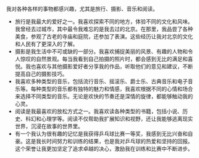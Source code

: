 我对各种各样的事物都感兴趣，尤其是旅行、摄影、音乐和阅读。
* 旅行是我最大的爱好之一。我喜欢探索不同的地方，体验不同的文化和风味。我曾经去过城市，其中最令我难忘的是我去过的北京。在那里，我品尝了各种美食，参观了古老的寺庙和庭院，还参加了表演。这些经历让我对北京的文化和人民有了更深入的了解。
* 摄影是我生活中不可或缺的一部分。我喜欢捕捉美丽的风景、有趣的人物和令人惊叹的自然景观。每当我看到自己拍摄的照片时，都会感到无比的满足和喜悦。我也喜欢与其他摄影爱好者分享我的作品，听取他们的意见和建议，不断提高自己的摄影技巧。
* 我喜欢多种类型的音乐，包括流行音乐、摇滚乐、爵士乐、古典音乐和电子音乐等。每种类型的音乐都有独特的魅力和情感，我喜欢根据不同的心情和场合来选择不同类型的音乐。无论是欢快的节奏还是深情的旋律，都能够触动我的心灵。
* 阅读是我最喜欢的放松方式之一。我喜欢读各种类型的书籍，包括小说、历史、科幻和心理学等。阅读不仅帮助我扩展知识和视野，还让我能够逃离现实世界，沉浸在故事的世界里。
* 有一个我认为很有趣的记忆是我获得乒乓球比赛一等奖，我感到无比兴奋和自豪。这是我长时间努力和训练的结果，也是我对乒乓球的热爱和坚持的回报。这个荣誉让我更加坚定了追求卓越的决心，激励我在训练和比赛中不断进步。
